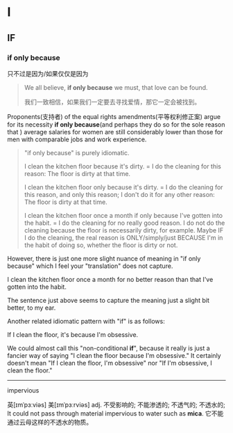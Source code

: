 # I

## IF

### if only because

只不过是因为/如果仅仅是因为

> We all believe, **if only because** we must, that love can be found.
>
> 我们一致相信，如果我们一定要去寻找爱情，那它一定会被找到。

Proponents\(支持者\) of the equal rights amendments\(平等权利修正案\) argue for its necessity **if only because**\(and perhaps they do so for the sole reason that \) average salaries for women are still considerably lower than those for men with comparable jobs and work experience.

> "if only because" is purely idiomatic.
>
> I clean the kitchen floor because it's dirty. = I do the cleaning for this reason: The floor is dirty at that time.
>
> I clean the kitchen floor only because it's dirty. = I do the cleaning for this reason, and only this reason; I don't do it for any other reason: The floor is dirty at that time.
>
> I clean the kitchen floor once a month if only because I've gotten into the habit. = I do the cleaning for no really good reason. I do not do the cleaning because the floor is necessarily dirty, for example. Maybe IF I do the cleaning, the real reason is ONLY/simply/just BECAUSE I'm in the habit of doing so, whether the floor is dirty or not.

However, there is just one more slight nuance of meaning in "if only because" which I feel your "translation" does not capture.

I clean the kitchen floor once a month for no better reason than that I've gotten into the habit.

The sentence just above seems to capture the meaning just a slight bit better, to my ear.

Another related idiomatic pattern with "if" is as follows:

If I clean the floor, it's because I'm obsessive.

We could almost call this "non-conditional **if**", because it really is just a fancier way of saying "I clean the floor because I'm obsessive." It certainly doesn't mean "If I clean the floor, I'm obsessive" nor "If I'm obsessive, I clean the floor."

---

impervious

英[ɪmˈpɜːviəs] 美[ɪmˈpɜːrviəs]
adj.	不受影响的; 不能渗透的; 不透气的; 不透水的;
It could not pass through material impervious to water such as **mica**.
它不能通过云母这样的不透水的物质。

